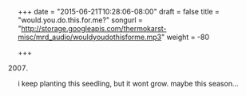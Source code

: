 +++
date = "2015-06-21T10:28:06-08:00"
draft = false
title = "would.you.do.this.for.me?"
songurl = "http://storage.googleapis.com/thermokarst-misc/mrd_audio/wouldyoudothisforme.mp3"
weight = -80

+++

2007.
i keep planting this seedling, but it wont grow. maybe this season...
